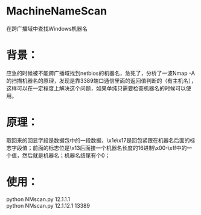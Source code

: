 # MachineNameScan
在跨广播域中查找Windows机器名


# 背景：
应急的时候被不能跨广播域找到netbios的机器名，急死了，分析了一波Nmap -A的扫描机器名的原理，发现是靠3389端口通信里面的返回值判断的（有主机名），这样可以在一定程度上解决这个问题，如果单纯只需要检查机器名的时候可以使用。

# 原理：
取回来的回显字段是数据包中的一段数据，\\x1e\\x17是回包紧跟在机器名后面的标志字段值；前面的标志位是\\x13后面接一个机器名长度的16进制\\x00-\\xff中的一个值，然后就是机器名；机器名结尾有个0；

# 使用：
python NMscan.py 12.1.1.1  
python NMscan.py 12.1.12.1 13389
